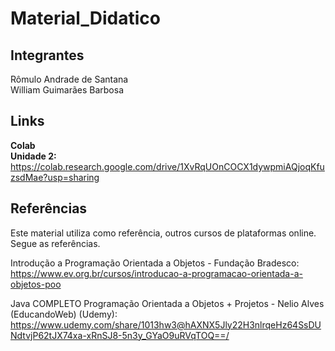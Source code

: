 # Material_Didatico

## Integrantes  
Rômulo Andrade de Santana  
William Guimarães Barbosa  


## Links  

<b>Colab</b>  
<b>Unidade 2:</b> https://colab.research.google.com/drive/1XvRqUOnCOCX1dywpmiAQjoqKfuzsdMae?usp=sharing  


## Referências

Este material utiliza como referência, outros cursos de plataformas online. Segue as referências.  

Introdução a Programação Orientada a Objetos - Fundação Bradesco:  
https://www.ev.org.br/cursos/introducao-a-programacao-orientada-a-objetos-poo  

Java COMPLETO Programação Orientada a Objetos + Projetos - Nelio Alves (EducandoWeb) (Udemy):  
https://www.udemy.com/share/1013hw3@hAXNX5Jly22H3nlrqeHz64SsDUNdtvjP62tJX74xa-xRnSJ8-5n3y_GYaO9uRVqTOQ==/
